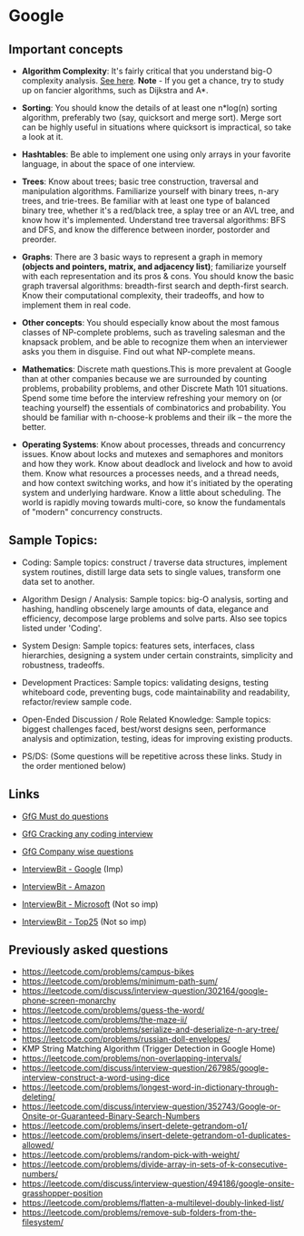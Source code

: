# Google

## Important concepts

 - **Algorithm Complexity**: It's fairly critical that you understand big-O complexity analysis. 
[See here](https://www.bigocheatsheet.com/). **Note** - If you get a chance, try to study up on fancier algorithms, such as Dijkstra and A*.

- **Sorting**: You should know the details of at least one n*log(n) sorting algorithm, preferably two (say, quicksort and merge sort). 
Merge sort can be highly useful in situations where quicksort is impractical, so take a look at it.

- **Hashtables**: Be able to implement one using only arrays in your favorite language, in about the space of one interview.

- **Trees**: Know about trees; basic tree construction, traversal and manipulation algorithms. 
Familiarize yourself with binary trees, n-ary trees, and trie-trees. Be familiar with at least one type of balanced binary tree, whether it's a red/black tree, a splay tree or an AVL tree, and know how it's implemented. 
Understand tree traversal algorithms: BFS and DFS, and know the difference between inorder, postorder and preorder.

- **Graphs**: There are 3 basic ways to represent a graph in memory  **(objects and pointers, matrix, and adjacency list)**; familiarize yourself with each representation and its pros & cons. 
You should know the basic graph traversal algorithms: breadth-first search and depth-first search. Know their computational complexity, their tradeoffs, and how to implement them in real code.

- **Other concepts**: You should especially know about the most famous classes of NP-complete problems, such as traveling salesman and the knapsack problem, and be able to recognize them when an interviewer asks you them in disguise. Find out what NP-complete means.

- **Mathematics**: Discrete math questions.This is more prevalent at Google than at other companies because we are surrounded by counting problems, probability problems, and other Discrete Math 101 situations. 
Spend some time before the interview refreshing your memory on (or teaching yourself) the essentials of combinatorics and probability. 
You should be familiar with n-choose-k problems and their ilk – the more the better.

- **Operating Systems**: Know about processes, threads and concurrency issues. Know about locks and mutexes and semaphores and monitors and how they work. 
Know about deadlock and livelock and how to avoid them. Know what resources a processes needs, and a thread needs, and how context switching works, and how it's initiated by the operating system and underlying hardware. Know a little about scheduling. 
The world is rapidly moving towards multi-core, so know the fundamentals of "modern" concurrency constructs.

## Sample Topics:

- Coding: Sample topics: construct / traverse data structures, implement system routines, distill large data sets to single values, transform one data set to another.

- Algorithm Design / Analysis: Sample topics: big-O analysis, sorting and hashing, handling obscenely large amounts of data, elegance and efficiency, decompose large problems and solve parts. Also see topics listed under 'Coding'.

- System Design: Sample topics: features sets, interfaces, class hierarchies, designing a system under certain constraints, simplicity and robustness, tradeoffs.

- Development Practices: Sample topics: validating designs, testing whiteboard code, preventing bugs, code maintainability and readability, refactor/review sample code.

- Open-Ended Discussion / Role Related Knowledge: Sample topics: biggest challenges faced, best/worst designs seen, performance analysis and optimization, testing, ideas for improving existing products.

- PS/DS: (Some questions will be repetitive across these links. Study in the order mentioned below)

## Links

- [GfG Must do questions](https://www.geeksforgeeks.org/must-do-coding-questions-for-companies-like-amazon-microsoft-adobe/)

- [GfG Cracking any coding interview](https://www.geeksforgeeks.org/practice-for-cracking-any-coding-interview/)

- [GfG Company wise questions](https://www.geeksforgeeks.org/must-coding-questions-company-wise/)

- [InterviewBit - Google](https://www.interviewbit.com/search/?q=Google) (Imp)

- [InterviewBit - Amazon](https://www.interviewbit.com/search/?q=Amazon)

- [InterviewBit - Microsoft](https://www.interviewbit.com/search/?q=Microsoft) (Not so imp)

- [InterviewBit - Top25](https://www.geeksforgeeks.org/top-25-interview-questions/) (Not so imp)

## Previously asked questions

- https://leetcode.com/problems/campus-bikes
- https://leetcode.com/problems/minimum-path-sum/
- https://leetcode.com/discuss/interview-question/302164/google-phone-screen-monarchy
- https://leetcode.com/problems/guess-the-word/
- https://leetcode.com/problems/the-maze-ii/
- https://leetcode.com/problems/serialize-and-deserialize-n-ary-tree/
- https://leetcode.com/problems/russian-doll-envelopes/
- KMP String Matching Algorithm (Trigger Detection in Google Home)
- https://leetcode.com/problems/non-overlapping-intervals/
- https://leetcode.com/discuss/interview-question/267985/google-interview-construct-a-word-using-dice
- https://leetcode.com/problems/longest-word-in-dictionary-through-deleting/
- https://leetcode.com/discuss/interview-question/352743/Google-or-Onsite-or-Guaranteed-Binary-Search-Numbers
- https://leetcode.com/problems/insert-delete-getrandom-o1/
- https://leetcode.com/problems/insert-delete-getrandom-o1-duplicates-allowed/
- https://leetcode.com/problems/random-pick-with-weight/
- https://leetcode.com/problems/divide-array-in-sets-of-k-consecutive-numbers/
- https://leetcode.com/discuss/interview-question/494186/google-onsite-grasshopper-position
- https://leetcode.com/problems/flatten-a-multilevel-doubly-linked-list/
- https://leetcode.com/problems/remove-sub-folders-from-the-filesystem/
